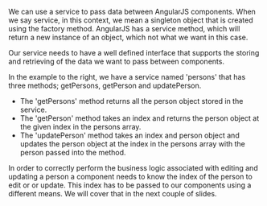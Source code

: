 We can use a service to pass data between AngularJS components. When we say service, in this context, we mean a singleton object that is created using the factory method. AngularJS has a service method, which will return a new instance of an object, which not what we want in this case.

Our service needs to have a well defined interface that supports the storing and retrieving of the data we want to pass between components.

In the example to the right, we have a service named 'persons' that has three methods; getPersons, getPerson and updatePerson.

* The 'getPersons' method returns all the person object stored in the service.
* The 'getPerson' method takes an index and returns the person object at the given index in the persons array.
* The 'updatePerson' method takes an index and person object and updates the person object at the index in the persons array with the person passed into the method.

In order to correctly perform the business logic associated with editing and updating a person a component needs to know the index of the person to edit or or update. This index has to be passed to our components using a different means. We will cover that in the next couple of slides.


